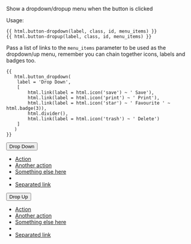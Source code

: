 Show a dropdown/dropup menu when the button is clicked

Usage:
	
	{{ html.button-dropdown(label, class, id, menu_items) }}
	{{ html.button-dropup(label, class, id, menu_items) }}
	
Pass a list of links to the `menu_items` parameter to be used as the dropdown/up menu, remember you can chain together icons, labels and badges too.
	
	{{ 
	   html.button_dropdown(
	   	label = 'Drop Down',
		[	
			html.link(label = html.icon('save') ~ ' Save'),
			html.link(label = html.icon('print') ~ ' Print'),
			html.link(label = html.icon('star') ~ ' Favourite ' ~ html.badge(3)),
			html.divider(),
			html.link(label = html.icon('trash') ~ ' Delete')
		]	
       ) 	
	}}
	
<div class="btn__group">
<button type="button" class="btn dropdown__toggle" data-toggle="dropdown">Drop Down <span class="caret"></span></button>
<ul class="dropdown__menu">
<li><a href="#">Action</a></li>
<li><a href="#">Another action</a></li>
<li><a href="#">Something else here</a></li>
<li class="divider"></li>
<li><a href="#">Separated link</a></li>
</ul>
</div>

<div class="btn__group dropup">
<button type="button" class="btn dropdown__toggle" data-toggle="dropdown">Drop Up <span class="caret"></span></button>
<ul class="dropdown__menu">
<li><a href="#">Action</a></li>
<li><a href="#">Another action</a></li>
<li><a href="#">Something else here</a></li>
<li class="divider"></li>
<li><a href="#">Separated link</a></li>
</ul>
</div>